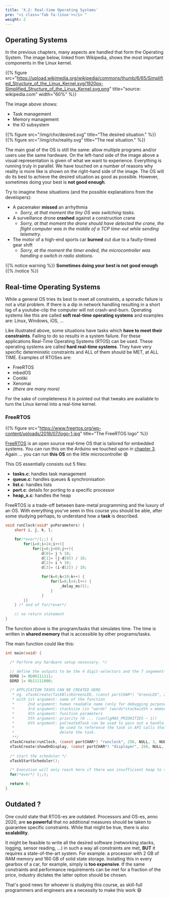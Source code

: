 ```yaml
---
title: 'X.2: Real-time Operating Systems'
pre: "<i class='fab fa-linux'></i> "
weight: 2
---
```


## Operating Systems
In the previous chapters, many aspects are handled that form the Operating System. The image below, linked from Wikipedia, shows the most important components in the Linux kernel.

{{% figure src="https://upload.wikimedia.org/wikipedia/commons/thumb/6/65/Simplified_Structure_of_the_Linux_Kernel.svg/1920px-Simplified_Structure_of_the_Linux_Kernel.svg.png" title="source: wikipedia.com" width="60%" %}}

The image above shows: 

* Task management
* Memory management
* the IO subsystem


<div class="multicolumn">
	<div class="column">
		{{% figure src="/img/chx/desired.svg" title="The desired situation." %}}
	</div>
	<div class="column">
		{{% figure src="/img/chx/reality.svg" title="The real situation." %}}
	</div>
</div>

The main goal of the OS is still the same: allow multiple programs and/or users use the same hardware. On the left-hand side of the image above a visual representation is given of what we want to experience. Everything is running truly in parallel.	We have touched on a number of reasons why reality is more like is shown on the right-hand side of the image. The OS will do its best to achieve the desired situation as good as possible. However, sometimes doing your best is **not good enough**.

Try to imagine these situations (and the possible explanations from the developers):

* A pacemaker **missed** an arrhythmia
	* *Sorry, at that moment the tiny OS was switching tasks.*
* A surveillance drone **crashed** against a construction crane
	* *Sorry, at that moment the drone should have detected the crane, the flight computer was in the middle of a TCP time-out while sending telemetry.*
* The motor of a high-end sports car **burned** out due to a faulty-timed gear shift
	* *Sorry, at the moment the timer ended, the microcontroller was handling a switch in radio stations.*

{{% notice warning %}}
**Sometimes doing your best is not good enough**
{{% /notice %}}

## Real-time Operating Systems
While a general OS tries its best to meet all constraints, a sporadic failure is not a vital problem. If there is a dip in network handling resulting in a short lag of a youtube-clip the computer will not crash-and-burn. Operating systems like this are called **soft real-time operating systems** and examples are: Linux, Windows, iOS, ...


Like illustrated above, some situations have tasks which **have to meet their constraints**. Failing to do so results in a system failure. For these applications Real-Time Operating Systems (RTOS) can be used. These operating systems are called **hard real-time systems**. They have very specific deterministic constraints and ALL of them should be MET, at ALL TIME. Examples of RTOSes are: 

* FreeRTOS
* mbedOS
* Contiki
* Xenomai
* *(there are many more)*

For the sake of completeness it is pointed out that tweaks are available to turn the Linux kernel into a real-time kernel.

### FreeRTOS


{{% figure src="https://www.freertos.org/wp-content/uploads/2018/07/logo-1.jpg" title="The FreeRTOS logo" %}}

[FreeRTOS](https://www.freertos.org/) is an open source real-time OS that is tailored for embedded systems. You can run this on the Arduino we touched upon in [chapter 3](/ch3-interrupts/). Again ... you can run **this OS** on the little microcontroller :smile:

This OS essentially consists out 5 files:

* **tasks.c**: handles task management
* **queue.c**: handles queues & synchronisation 
* **list.c**: handles lists
* **port.c**: details for porting to a specific processor
* **heap_x.c**: handles the heap

FreeRTOS is a trade-off between bare-metal programming and the luxury of an OS. With everything you've seen in this course you should be able, after some studying perhaps, to understand how a **task** is described.

```C
void runClock(void* pvParameters) {
	short i, j, k, l;

	for/*ever*/(;;) {
		for(i=0;i<24;i++){
			for(j=0;j<60;j++){
				d[0]= j % 10;
				d[1]= (j-d[0]) / 10;
				d[2]= i % 10;
				d[3]= (i-d[2]) / 10;

				for(k=0;k<10;k++) {
					for(l=0;l<4;l++) {
						_delay_ms(5);
					}			 
				}
		}}
	} /* end of for/*ever*/

	// no return statement
}
```

The function above is the program/tasks that simulates time. The time is written in **shared memory** that is accessible by other programs/tasks.

The main function could like this:
```C
int main(void) {

  /* Perform any hardware setup necessary. */

  // define the outputs to be the 4 digit-selectors and the 7 segement-selectors
  DDRB |= 0b00111111; 
  DDRD |= 0b11111000; 

  /* APPLICATION TASKS CAN BE CREATED HERE 
   * eg. xTaskCreate(TaskBlinkGreenLED, (const portCHAR*) "GreenLED", 256, NULL, 3, NULL);
   * with 1st argument: name of the function
   *      2nd argument: human readable name (only for debugging purposes)
   *      3rd argument: stacksize (in "words" (words*stackwidth = memory))
   *      4th argument: function parameters
   *      5th argument: priority (0 ... (configMAX_PRIORITIES – 1))
   *      6th argument: pxCreatedTask can be used to pass out a handle to the task being created. This handle can then 
   *                    be used to reference the task in API calls that, for example, change the task priority or
   *                    delete the task.
   **/
  xTaskCreate(runClock, (const portCHAR*) "runclock", 256, NULL, 3, NULL);
  xTaskCreate(showOnDisplay, (const portCHAR*) "displayer", 256, NULL, 3, NULL);
  
  /* start the scheduler */
  vTaskStartScheduler();

  /* Execution will only reach here if there was insufficient heap to start the scheduler. */
  for/*ever*/ (;;);

  return 0;
}
```

## Outdated ?

One could state that RTOS-es are outdated. Processors and OS-es, anno 2020, are **so powerful** that no additional measures should be taken to guarantee specific constraints. While that might be true, there is also **scalability**. 

It might be feasible to write all the desired software (networking stacks, logging, sensor reading, ...) in such a way all constraints are met, **BUT** it requires a state-of-the-art system. For example: a processor with 2 GB of RAM memory and 160 GB of solid state storage. Installing this in every gearbox of a car, for example, simply is **too expensive**. If the same constraints and performance requirements can be met for a fraction of the price, industry dictates the latter option should be chosen. 

That's good news for whoever is studying this course, as skill-full programmers and engineers are a necessity to make this work :smile: